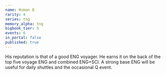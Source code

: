 ```yaml
---
name: Human Q
rarity: 4
series: tng
memory_alpha: tng
bigbook_tier: 5
events: 6
in_portal: false
published: true
---
```


His reputation is that of a good ENG voyager. He earns it on the back of the top five voyage ENG and combined ENG+SCI. A strong base ENG will be useful for daily shuttles and the occasional Q event.
